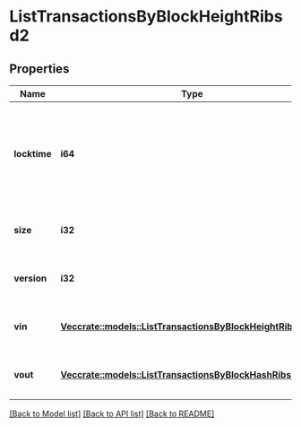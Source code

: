 # ListTransactionsByBlockHeightRibsd2

## Properties

Name | Type | Description | Notes
------------ | ------------- | ------------- | -------------
**locktime** | **i64** | Represents the time at which a particular transaction can be added to the blockchain. | 
**size** | **i32** | Represents the total size of this transaction. | 
**version** | **i32** | Represents transaction version number. | 
**vin** | [**Vec<crate::models::ListTransactionsByBlockHeightRibsd2Vin>**](ListTransactionsByBlockHeightRIBSD2_vin.md) | Represents the transaction inputs. | 
**vout** | [**Vec<crate::models::ListTransactionsByBlockHashRibsdVout>**](ListTransactionsByBlockHashRIBSD_vout.md) | Represents the transaction outputs. | 

[[Back to Model list]](../README.md#documentation-for-models) [[Back to API list]](../README.md#documentation-for-api-endpoints) [[Back to README]](../README.md)


